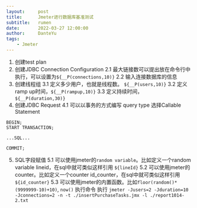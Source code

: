 ```yaml
---
layout:     post
title:      Jmeter进行数据库基准测试
subtitle:   rumen
date:       2022-03-27 12:00:00
author:     DanteYu
tags:
    - Jmeter
---
```


1. 创建test plan
2. 创建JDBC Connection Configuration
2.1 最大链接数可以提出放在命令行中执行，可以设置为`${__P(connections,10)}`
2.2 输入连接数据库的信息
3. 创建线程组
3.1 定义多少用户，也就是线程数。 `${__P(users,10)}`
3.2 定义ramp up时间，`${__P(rampup,10)}`
3.3 定义持续时间，`${__P(duration,30)}`
4. 创建JDBC Request
4.1 可以以事务的方式编写 query type
选择Callable Statement
```
BEGIN;
START TRANSACTION;

...SQL...

COMMIT;
```
5. SQL字段赋值
5.1 可以使用jmeter的`random variable`。比如定义一个random variable lineid，在sql中就可类似这样引用 `${lineId}`
5.2 可以使用jmeter的counter。比如定义一个counter id_counter，在sql中就可类似这样引用 `${id_counter}`
5.3 可以使用jmeter的内置函数。比如`floor(random()*(9999999-10)+10)`, `now()`
执行命令 执行 `jmeter -Jusers=2 -Jduration=10 -Jconnections=2 -n -t ./insertPurchaseTasks.jmx -l ./report1014-2.txt`
